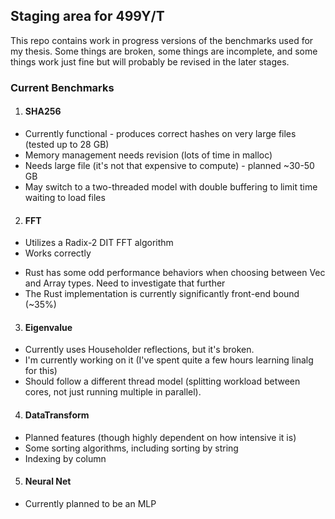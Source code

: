 ## Staging area for 499Y/T

This repo contains work in progress versions of the benchmarks used for my thesis. Some things are broken, some things are incomplete, and some things work just fine but will probably be revised in the later stages.

### Current Benchmarks
1. #### SHA256
  * Currently functional - produces correct hashes on very large files (tested up to 28 GB)
  * Memory management needs revision (lots of time in malloc)
  * Needs large file (it's not that expensive to compute) - planned ~30-50 GB
  * May switch to a two-threaded model with double buffering to limit time waiting to load files
2. #### FFT
  * Utilizes a Radix-2 DIT FFT algorithm
  * Works correctly
  - Rust has some odd performance behaviors when choosing between Vec and Array types. Need to investigate that further
  - The Rust implementation is currently significantly front-end bound (~35%)
3. #### Eigenvalue
  * Currently uses Householder reflections, but it's broken.
  * I'm currently working on it (I've spent quite a few hours learning linalg for this)
  * Should follow a different thread model (splitting workload between cores, not just running multiple in parallel).
4. #### DataTransform
  * Planned features (though highly dependent on how intensive it is)
  * Some sorting algorithms, including sorting by string
  * Indexing by column
5. #### Neural Net
  * Currently planned to be an MLP
